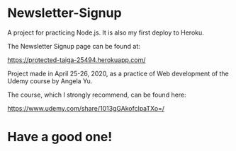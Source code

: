 # Newsletter-Signup

A project for practicing Node.js. It is also my first deploy to Heroku.

The Newsletter Signup page can be found at:

https://protected-taiga-25494.herokuapp.com/

Project made in April 25-26, 2020, as a practice of Web development of the Udemy course by Angela Yu.

The course, which I strongly recommend, can be found here: 

https://www.udemy.com/share/1013gGAkofclpaTXo=/

<h1>Have a good one!</h1>
